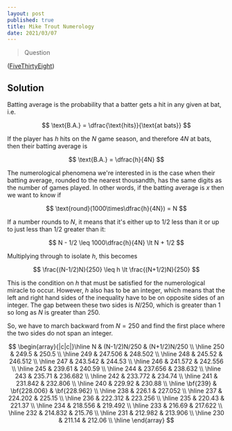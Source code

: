 ```yaml
---
layout: post
published: true
title: Mike Trout Numerology
date: 2021/03/07
---
```


>Question

<!--more-->

([FiveThirtyEight](URL))

## Solution

Batting average is the probability that a batter gets a hit in any given at bat, i.e.

$$ \text{B.A.} = \dfrac{\text{hits}}{\text{at bats}} $$

If the player has $h$ hits on the $N$ game season, and therefore $4N$ at bats, then their batting average is

$$ \text{B.A.} = \dfrac{h}{4N} $$ 

The numerological phenomena we're interested in is the case when their batting average, rounded to the nearest thousandth, has the same digits as the number of games played. In other words, if the batting average is $x$ then we want to know if

$$ \text{round}(1000\times\dfrac{h}{4N}) = N $$

If a number rounds to $N,$ it means that it's either up to $1/2$ less than it or up to just less than $1/2$ greater than it:

$$ N - 1/2 \leq 1000\dfrac{h}{4N} \lt N + 1/2 $$

Multiplying through to isolate $h,$ this becomes

$$ \frac{(N-1/2)N}{250} \leq h \lt \frac{(N+1/2)N}{250} $$

This is the condition on $h$ that must be satisfied for the numerological miracle to occur. However, $h$ also has to be an integer, which means that the left and right hand sides of the inequality have to be on opposite sides of an integer. The gap between these two sides is $N/250,$ which is greater than $1$ so long as $N$ is greater than $250.$ 

So, we have to march backward from $N=250$ and find the first place where the two sides do not span an integer.

$$
\begin{array}{|c|c|}\hline
N & (N-1/2)N/250 & (N+1/2)N/250 \\ \hline
250 & 249.5 & 250.5 \\ \hline
249 & 247.506 & 248.502 \\ \hline
248 & 245.52 & 246.512 \\ \hline
247 & 243.542 & 244.53 \\ \hline
246 & 241.572 & 242.556 \\ \hline
245 & 239.61 & 240.59 \\ \hline
244 & 237.656 & 238.632 \\ \hline
243 & 235.71 & 236.682 \\ \hline
242 & 233.772 & 234.74 \\ \hline
241 & 231.842 & 232.806 \\ \hline
240 & 229.92 & 230.88 \\ \hline
\bf{239} & \bf{228.006} & \bf{228.962} \\ \hline
238 & 226.1 & 227.052 \\ \hline
237 & 224.202 & 225.15 \\ \hline
236 & 222.312 & 223.256 \\ \hline
235 & 220.43 & 221.37 \\ \hline
234 & 218.556 & 219.492 \\ \hline
233 & 216.69 & 217.622 \\ \hline
232 & 214.832 & 215.76 \\ \hline
231 & 212.982 & 213.906 \\ \hline
230 & 211.14 & 212.06 \\ \hline
\end{array}
$$



<br>
